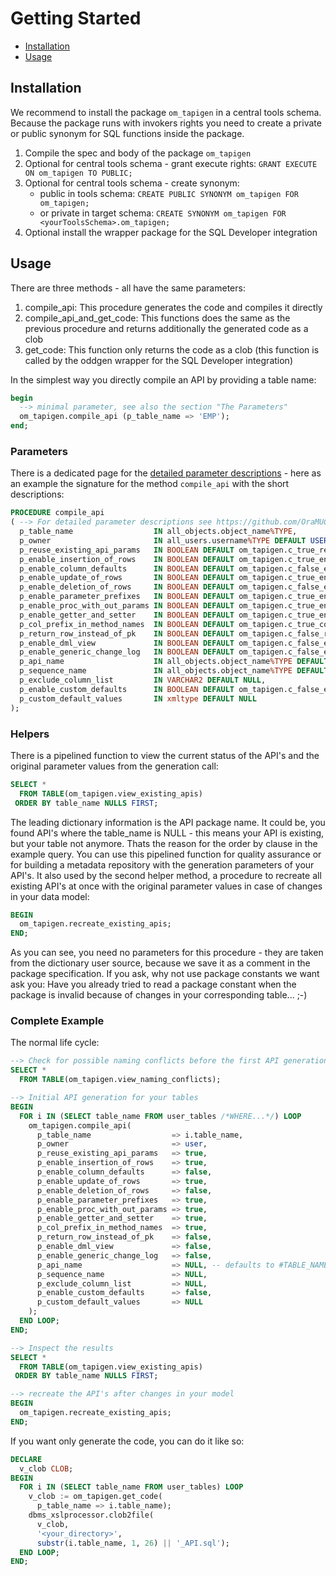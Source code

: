 # Getting Started

<!-- toc -->

- [Installation](#installation)
- [Usage](#usage)

<!-- tocstop -->

## Installation

We recommend to install the package `om_tapigen` in a central tools schema. Because the package runs with invokers rights you need to create a private or public synonym for SQL functions inside the package.

1. Compile the spec and body of the package `om_tapigen`
2. Optional for central tools schema - grant execute rights: `GRANT EXECUTE ON om_tapigen TO PUBLIC;`
3. Optional for central tools schema - create synonym:
    - public in tools schema: `CREATE PUBLIC SYNONYM om_tapigen FOR om_tapigen;`
    - or private in target schema: `CREATE SYNONYM om_tapigen FOR <yourToolsSchema>.om_tapigen;`
4. Optional install the wrapper package for the SQL Developer integration


## Usage

There are three methods - all have the same parameters:

1. compile_api: This procedure generates the code and compiles it directly
1. compile_api_and_get_code: This functions does the same as the previous procedure and returns additionally the generated code as a clob
1. get_code: This function only returns the code as a clob (this function is called by the oddgen wrapper for the SQL Developer integration)

In the simplest way you directly compile an API by providing a table name:

```sql
begin
  --> minimal parameter, see also the section "The Parameters"
  om_tapigen.compile_api (p_table_name => 'EMP');
end;
```

### Parameters

There is a dedicated page for the [detailed parameter descriptions](https://github.com/OraMUC/table-api-generator/blob/master/docs/parameters.md) - here as an example the signature for the method `compile_api` with the short descriptions:

```sql
PROCEDURE compile_api
( --> For detailed parameter descriptions see https://github.com/OraMUC/table-api-generator/blob/master/docs/parameters.md
  p_table_name                  IN all_objects.object_name%TYPE,
  p_owner                       IN all_users.username%TYPE DEFAULT USER,
  p_reuse_existing_api_params   IN BOOLEAN DEFAULT om_tapigen.c_true_reuse_existing_api_para, -- If true, all following params are ignored when API is already existing and params are extractable from spec source.
  p_enable_insertion_of_rows    IN BOOLEAN DEFAULT om_tapigen.c_true_enable_insertion_of_row,
  p_enable_column_defaults      IN BOOLEAN DEFAULT om_tapigen.c_false_enable_column_defaults, -- If true, the data dictionary defaults of the columns are used for the create methods.
  p_enable_update_of_rows       IN BOOLEAN DEFAULT om_tapigen.c_true_enable_update_of_rows,
  p_enable_deletion_of_rows     IN BOOLEAN DEFAULT om_tapigen.c_false_enable_deletion_of_row,
  p_enable_parameter_prefixes   IN BOOLEAN DEFAULT om_tapigen.c_true_enable_parameter_prefix, -- If true, the param names of methods will be prefixed with 'p_'.
  p_enable_proc_with_out_params IN BOOLEAN DEFAULT om_tapigen.c_true_enable_proc_with_out_pa, -- If true, a helper method with out params is generated - can be useful for managing session state (e.g. fetch process in APEX).
  p_enable_getter_and_setter    IN BOOLEAN DEFAULT om_tapigen.c_true_enable_getter_and_sette, -- prefixedIf true, for each column get and set methods are created.
  p_col_prefix_in_method_names  IN BOOLEAN DEFAULT om_tapigen.c_true_col_prefix_in_method_na, -- If true, a found unique column prefix is kept otherwise omitted in the getter and setter method names
  p_return_row_instead_of_pk    IN BOOLEAN DEFAULT om_tapigen.c_false_return_row_instead_of_,
  p_enable_dml_view             IN BOOLEAN DEFAULT om_tapigen.c_false_enable_dml_view,
  p_enable_generic_change_log   IN BOOLEAN DEFAULT om_tapigen.c_false_enable_generic_change_,
  p_api_name                    IN all_objects.object_name%TYPE DEFAULT NULL,                 -- If not null, the given name is used for the API - you can use substitution like #TABLE_NAME_4_20# (treated as substr(4,20))
  p_sequence_name               IN all_objects.object_name%TYPE DEFAULT NULL,                 -- If not null, the given name is used for the create_row methods - same substitutions like with API name possible
  p_exclude_column_list         IN VARCHAR2 DEFAULT NULL,                                     -- If not null, the provided comma separated column names are excluded on inserts and updates (virtual columns are implicitly excluded)
  p_enable_custom_defaults      IN BOOLEAN DEFAULT om_tapigen.c_false_enable_custom_defaults, -- If true, additional methods are created (mainly for testing and dummy data creation, see full parameter descriptions)
  p_custom_default_values       IN xmltype DEFAULT NULL                                       -- Custom values in XML format for the previous option, if the generator provided defaults are not ok
);
```

### Helpers

There is a pipelined function to view the current status of the API's and the original parameter values from the generation call:

```sql
SELECT *
  FROM TABLE(om_tapigen.view_existing_apis)
 ORDER BY table_name NULLS FIRST;
```

The leading dictionary information is the API package name. It could be, you found API's where the table_name is NULL - this means your API is existing, but your table not anymore. Thats the reason for the order by clause in the example query. You can use this pipelined function for quality assurance or for building a metadata repository with the generation parameters of your API's. It also used by the second helper method, a procedure to recreate all existing API's at once with the original parameter values in case of changes in your data model:

```sql
BEGIN
  om_tapigen.recreate_existing_apis;
END;
```

As you can see, you need no parameters for this procedure - they are taken from the dictionary user source, because we save it as a comment in the package specification. If you ask, why not use package constants we want ask you: Have you already tried to read a package constant when the package is invalid because of changes in your corresponding table... ;-)


### Complete Example

The normal life cycle:

```sql
--> Check for possible naming conflicts before the first API generation
SELECT *
  FROM TABLE(om_tapigen.view_naming_conflicts);

--> Initial API generation for your tables
BEGIN
  FOR i IN (SELECT table_name FROM user_tables /*WHERE...*/) LOOP
    om_tapigen.compile_api(
      p_table_name                  => i.table_name,
      p_owner                       => user,
      p_reuse_existing_api_params   => true,
      p_enable_insertion_of_rows    => true,
      p_enable_column_defaults      => false,
      p_enable_update_of_rows       => true,
      p_enable_deletion_of_rows     => false,
      p_enable_parameter_prefixes   => true,
      p_enable_proc_with_out_params => true,
      p_enable_getter_and_setter    => true,
      p_col_prefix_in_method_names  => true,
      p_return_row_instead_of_pk    => false,
      p_enable_dml_view             => false,
      p_enable_generic_change_log   => false,
      p_api_name                    => NULL, -- defaults to #TABLE_NAME_26#_API
      p_sequence_name               => NULL,
      p_exclude_column_list         => NULL,
      p_enable_custom_defaults      => false,
      p_custom_default_values       => NULL  
    );
  END LOOP;
END;

--> Inspect the results
SELECT *
  FROM TABLE(om_tapigen.view_existing_apis)
 ORDER BY table_name NULLS FIRST;

--> recreate the API's after changes in your model
BEGIN
  om_tapigen.recreate_existing_apis;
END;
```

If you want only generate the code, you can do it like so:

```sql
DECLARE
  v_clob CLOB;
BEGIN
  FOR i IN (SELECT table_name FROM user_tables) LOOP
    v_clob := om_tapigen.get_code(
      p_table_name => i.table_name);
    dbms_xslprocessor.clob2file(
      v_clob,
      '<your_directory>',
      substr(i.table_name, 1, 26) || '_API.sql');
  END LOOP;
END;
```
